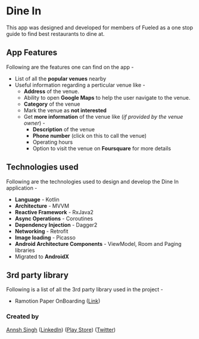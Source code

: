 # Dine In
This app was designed and developed for members of Fueled as a one stop guide to find best restaurants to dine at.

## App Features
Following are the features one can find on the app -
  * List of all the **popular venues** nearby
  * Useful information regarding a perticular venue like -
    * **Address** of the venue.
    * Ability to open **Google Maps** to help the user navigate to the venue.
    * **Category** of the venue 
    * Mark the venue as **not interested** 
    * Get **more information** of the venue like (*if provided by the venue owner*) -
      * **Description** of the venue
      * **Phone number** (click on this to call the venue)
      * Operating hours
      * Option to visit the venue on **Foursquare** for more details

## Technologies used 
Following are the technologies used to design and develop the Dine In application -
  * **Language** - Kotlin
  * **Architecture** - MVVM
  * **Reactive Framework** - RxJava2
  * **Async Operations** - Coroutines
  * **Dependency Injection** - Dagger2
  * **Networking** - Retrofit
  * **Image loading** - Picasso
  * **Android Architecture Components** - ViewModel, Room and Paging libraries
  * Migrated to **AndroidX**

## 3rd party library
Following is a list of all the 3rd party library used in the project -
  * Ramotion Paper OnBoarding ([Link](https://github.com/Ramotion/paper-onboarding-android))

### Created by
[Annsh Singh](https://github.com/annshsingh)
([LinkedIn](https://www.linkedin.com/in/annsh/))
([Play Store](https://play.google.com/store/apps/dev?id=4716299969505523086&hl=en))
([Twitter](https://mobile.twitter.com/annsh2013))
